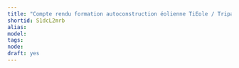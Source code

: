 ```yaml
---
title: "Compte rendu formation autoconstruction éolienne TiEole / Tripalium."
shortid: S1dcL2mrb
alias: 
model: 
tags: 
node: 
draft: yes
--- 
```

 